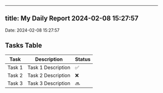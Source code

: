 
---
title: My Daily Report 2024-02-08 15:27:57
---

Date: 2024-02-08 15:27:57

## Tasks Table

| Task | Description | Status |
|------|-------------|--------|
| Task 1 | Task 1 Description | ✅ |
| Task 2 | Task 2 Description | ❌ |
| Task 3 | Task 3 Description | 🔜 |

